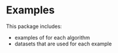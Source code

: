 #   Examples

This package includes: 
*   examples of for each algorithm
*   datasets that are used for each example
